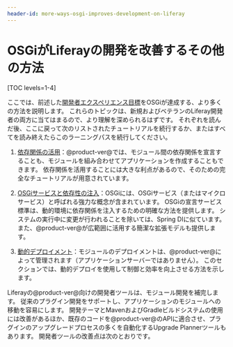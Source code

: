 ```yaml
---
header-id: more-ways-osgi-improves-development-on-liferay
---
```


# OSGiがLiferayの開発を改善するその他の方法

[TOC levels=1-4]

ここでは、前述した[開発者エクスペリエンス目標](/docs/7-1/tutorials/-/knowledge_base/t/osgi-and-modularity-for-liferay-6-developers)をOSGiが達成する、より多くの方法を説明します。 これらのトピックは、新規およびベテランのLiferay開発者の両方に当てはまるので、より理解を深められるはずです。 それぞれを読んだ後、ここに戻って次のリストされたチュートリアルを続行するか、またはすべてを読み終えたらこのラーニングパスを続行してください。

1.  [依存関係の活用](/docs/7-1/tutorials/-/knowledge_base/t/leveraging-dependencies)：@product-ver@では、モジュール間の依存関係を宣言することも、モジュールを組み合わせてアプリケーションを作成することもできます。 依存関係を活用することには大きな利点があるので、そのための完全なチュートリアルが用意されています。

2.  [OSGiサービスと依存性の注入](/docs/7-1/tutorials/-/knowledge_base/t/osgi-services-and-dependency-injection-with-declarative-services)：OSGiには、OSGiサービス（またはマイクロサービス）と呼ばれる強力な概念が含まれています。 OSGiの宣言サービス標準は、動的環境に依存関係を注入するための明確な方法を提供します。 システムの実行中に変更が行われることを除いては、Spring DIに似ています。 また、@product-ver@が広範囲に活用する簡潔な拡張モデルも提供します。

3.  [動的デプロイメント](/docs/7-1/tutorials/-/knowledge_base/t/dynamic-deployment)：モジュールのデプロイメントは、@product-ver@によって管理されます（アプリケーションサーバーではありません）。 このセクションでは、動的デプロイを使用して制御と効率を向上させる方法を示します。

Liferayの@product-ver@向けの開発者ツールは、モジュール開発を補完します。 従来のプラグイン開発をサポートし、アプリケーションのモジュールへの移動を容易にします。 開発テーマとMavenおよびGradleビルドシステムの使用には改善があるほか、既存のコードを@product-ver@のAPIに適合させ、プラグインのアップグレードプロセスの多くを自動化するUpgrade Plannerツールもあります。 開発者ツールの改善点は次のとおりです。
